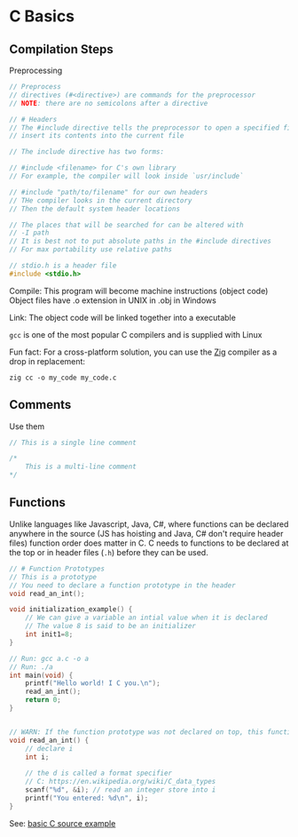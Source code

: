 # C Basics



## Compilation Steps

Preprocessing
```c
// Preprocess
// directives (#<directive>) are commands for the preprocessor
// NOTE: there are no semicolons after a directive

// # Headers
// The #include directive tells the preprocessor to open a specified file and
// insert its contents into the current file

// The include directive has two forms:

// #include <filename> for C's own library
// For example, the compiler will look inside `usr/include`

// #include "path/to/filename" for our own headers
// THe compiler looks in the current directory
// Then the default system header locations

// The places that will be searched for can be altered with
// -I path
// It is best not to put absolute paths in the #include directives
// For max portability use relative paths

// stdio.h is a header file
#include <stdio.h>
```


Compile: This program will become machine instructions (object code)
Object files have .o extension in UNIX in .obj in Windows

Link: The object code will be linked together into a executable

`gcc` is one of the most popular C compilers and is supplied with Linux

Fun fact: For a cross-platform solution, you can use the [Zig](https://ziglang.org/) compiler as a drop in replacement:

`zig cc -o my_code my_code.c`


## Comments

Use them

```c
// This is a single line comment

/*
    This is a multi-line comment
*/
```

## Functions

Unlike languages like Javascript, Java, C#, where functions can be declared anywhere in the source (JS has hoisting and Java, C# don't require header files) function order does matter in C. C needs to functions to be declared at the top or in header files (`.h`) before they can be used.

```c
// # Function Prototypes
// This is a prototype
// You need to declare a function prototype in the header
void read_an_int();

void initialization_example() {
    // We can give a variable an intial value when it is declared
    // The value 8 is said to be an initializer
    int init1=8;
}

// Run: gcc a.c -o a
// Run: ./a
int main(void) {
    printf("Hello world! I C you.\n");
    read_an_int();
    return 0;
}


// WARN: If the function prototype was not declared on top, this function will cause an implicit declaration error
void read_an_int() {
    // declare i
    int i; 
    
    // the d is called a format specifier
    // C: https://en.wikipedia.org/wiki/C_data_types
    scanf("%d", &i); // read an integer store into i
    printf("You entered: %d\n", i);
}
```

See: [basic C source example](src/basic.c)
